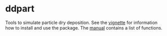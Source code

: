 # ddpart

Tools to simulate particle dry deposition. See the [vignette](ddpart_vignette.pdf) for information how to install and use the package. The [manual](ddpart_manual.pdf) contains a list of functions.
